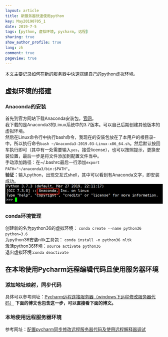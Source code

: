 ```yaml
---
layout: article
title: 新服务器快速使用python
key: May20190705_1
date: 2019-7-5
tags: [python, 虚拟环境, pycharm, 远程]
sharing: true
show_author_profile: true
lang: zh
comment: true
pageview: true
---
```


本文主要记录如何在新的服务器中快速搭建自己的python虚拟环境。
<!--more-->
## 虚拟环境的搭建
### Anaconda的安装
首先到官方网站下载Anaconda安装包。[官网](https://www.anaconda.com/distribution/)。<br>
我下载的是Anaconda3的Linux系统中的3.7版本。可以自己后期创建其他版本的虚拟环境。<br>
然后在Linux命令行中执行bash命令，我现在的安装包放在了本用户的根目录`~`中，所以执行命令`bash ~/Anaconda3-2019.03-Linux-x86_64.sh`。然后默认按回车执行即可（其中有一处需要输入`yes`，接受license），也可以按照提示，更换安装位置，最后一步是将文件添加到配置文件当中。<br>
手动添加路径：在~/.bashrc最后一行添加`export PATH="~/anaconda3/bin:$PATH"`。<br>
<b>验证：</b>输入python，出现交互式shell，其中可以看到有Anaconda文字，即安装成功。<br>
![验证是否安装成功](/images/20190705170157.png)
### conda环境管理
创建新的名为python36的虚拟环境： `conda create --name python36 python=3.6`<br>
为python36安装nltk工具包： `conda install -n python36 nltk`<br>
激活python36环境：`source activate python36`<br>
退出虚拟环境:`conda deactivate`<br>


## 在本地使用Pycharm远程编辑代码且使用服务器环境
### 添加地址映射，同步代码
具体可以参考网址：[Pycharm远程连接服务器（windows下远程修改服务器代码）](https://blog.csdn.net/duankaifei/article/details/41898641)
<b>下面的博文也包含这一步，可以直接看下面的博文。</b><br>
### 本地使用远程服务器环境
参考网址：[配置pycharm同步修改远程服务器代码及使用远程解释器调试](https://www.jianshu.com/p/108d2b0cdc63)